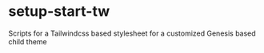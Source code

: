 # setup-start-tw
Scripts for a Tailwindcss based stylesheet for a customized Genesis based child theme
